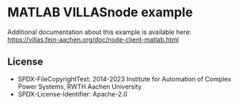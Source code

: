 # MATLAB VILLASnode example

Additional documentation about this example is available here:
https://villas.fein-aachen.org/doc/node-client-matlab.html

## License

- SPDX-FileCopyrightText: 2014-2023 Institute for Automation of Complex Power Systems, RWTH Aachen University
- SPDX-License-Identifier: Apache-2.0
